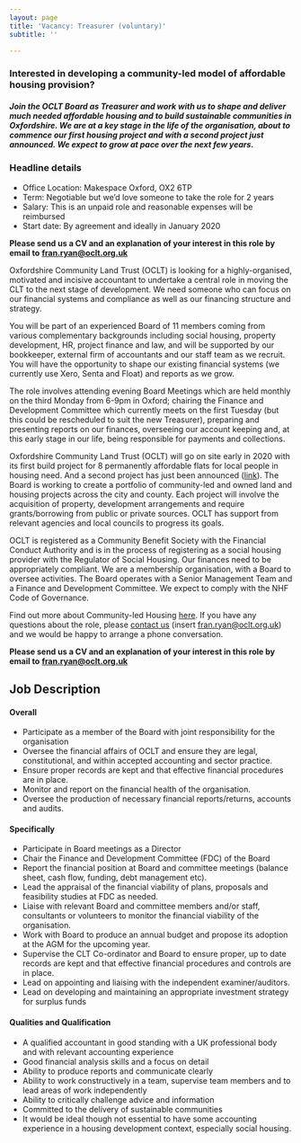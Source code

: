 ```yaml
---
layout: page
title: 'Vacancy: Treasurer (voluntary)'
subtitle: ''

---
```

### Interested in developing a community-led model of affordable housing provision?

##### Join the OCLT Board as Treasurer and work with us to shape and deliver much needed affordable housing and to build sustainable communities in Oxfordshire. We are at a key stage in the life of the organisation, about to commence our first housing project and with a second project just announced. We expect to grow at pace over the next few years.
<p>
<div class="pullout-box">

<h3>Headline details</h3>

<ul> <li>Office Location: Makespace Oxford, OX2 6TP</li>

<li>Term: Negotiable but we’d love someone to take the role for 2 years</li>

<li>Salary: This is an unpaid role and reasonable expenses will be reimbursed</li>

<li>Start date: By agreement and ideally in January 2020</li>

</ul>

</div>

**Please send us a CV and an explanation of your interest in this role by email to** [**fran.ryan@oclt.org.uk**](mailto:fran.ryan@oclt.org.uk)

Oxfordshire Community Land Trust (OCLT) is looking for a highly-organised, motivated and incisive accountant to undertake a central role in moving the CLT to the next stage of development. We need someone who can focus on our financial systems and compliance as well as our financing structure and strategy.

You will be part of an experienced Board of 11 members coming from various complementary backgrounds including social housing, property development, HR, project finance and law, and will be supported by our bookkeeper, external firm of accountants and our staff team as we recruit. You will have the opportunity to shape our existing financial systems (we currently use Xero, Senta and Float) and reports as we grow.

The role involves attending evening Board Meetings which are held monthly on the third Monday from 6-9pm in Oxford; chairing the Finance and Development Committee which currently meets on the first Tuesday (but this could be rescheduled to suit the new Treasurer), preparing and presenting reports on our finances, overseeing our account keeping and, at this early stage in our life, being responsible for payments and collections.

Oxfordshire Community Land Trust (OCLT) will go on site early in 2020 with its first build project for 8 permanently affordable flats for local people in housing need. And a second project has just been announced ([link](https://www.oxford.gov.uk/news/article/1241/city_council_to_provide_land_to_pilot_community-led_housing_project_in_oxford)). The Board is working to create a portfolio of community-led and owned land and housing projects across the city and county. Each project will involve the acquisition of property, development arrangements and require grants/borrowing from public or private sources. OCLT has support from relevant agencies and local councils to progress its goals.

OCLT is registered as a Community Benefit Society with the Financial Conduct Authority and is in the process of registering as a social housing provider with the Regulator of Social Housing. Our finances need to be appropriately compliant. We are a membership organisation, with a Board to oversee activities. The Board operates with a Senior Management Team and a Finance and Development Committee. We expect to comply with the NHF Code of Governance.

Find out more about Community-led Housing [here](https://www.communityledhomes.org.uk/). If you have any questions about the role, please [contact us](https://www.oclt.org.uk/contact/) (insert [fran.ryan@oclt.org.uk](mailto:fran.ryan@oclt.org.uk)) and we would be happy to arrange a phone conversation.

**Please send us a CV and an explanation of your interest in this role by email to** [**fran.ryan@oclt.org.uk**](mailto:fran.ryan@oclt.org.uk)

## **Job Description**

#### **Overall**

* Participate as a member of the Board with joint responsibility for the organisation
* Oversee the financial affairs of OCLT and ensure they are legal, constitutional, and within accepted accounting and sector practice.
* Ensure proper records are kept and that effective financial procedures are in place.
* Monitor and report on the financial health of the organisation.
* Oversee the production of necessary financial reports/returns, accounts and audits.

#### **Specifically**

* Participate in Board meetings as a Director
* Chair the Finance and Development Committee (FDC) of the Board
* Report the financial position at Board and committee meetings (balance sheet, cash flow, funding, debt management etc).
* Lead the appraisal of the financial viability of plans, proposals and feasibility studies at FDC as needed.
* Liaise with relevant Board and committee members and/or staff, consultants or volunteers to monitor the financial viability of the organisation.
* Work with Board to produce an annual budget and propose its adoption at the AGM for the upcoming year.
* Supervise the CLT Co-ordinator and Board to ensure proper, up to date records are kept and that effective financial procedures and controls are in place.
* Lead on appointing and liaising with the independent examiner/auditors.
* Lead on developing and maintaining an appropriate investment strategy for surplus funds

#### **Qualities and Qualification**

* A qualified accountant in good standing with a UK professional body and with relevant accounting experience
* Good financial analysis skills and a focus on detail
* Ability to produce reports and communicate clearly
* Ability to work constructively in a team, supervise team members and to lead areas of work independently
* Ability to critically challenge advice and information
* Committed to the delivery of sustainable communities
* It would be ideal though not essential to have some accounting experience in a housing development context, especially social housing.